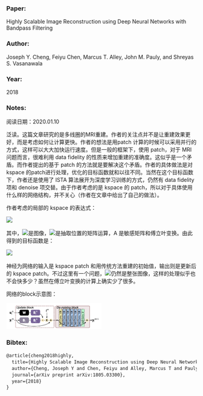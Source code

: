 ### Paper:

Highly Scalable Image Reconstruction using Deep Neural Networks with Bandpass Filtering

### Author:

Joseph Y. Cheng, Feiyu Chen, Marcus T. Alley, John M. Pauly, and Shreyas S. Vasanawala

### Year:

2018

### Notes:

阅读日期：2020.01.10

泛读。这篇文章研究的是多线圈的MRI重建。作者的关注点并不是让重建效果更好，而是考虑如何让计算更快。作者的想法是用patch 计算的时候可以采用并行的方式，这样可以大大加快运行速度。但是一般的框架下，使用 patch，对于 MRI 问题而言，很难利用 data fidelity 的性质来增加重建的准确度。这似乎是一个矛盾。而作者提出的基于 patch 的方法就是要解决这个矛盾。作者的具体做法是对 kspace 的patch进行处理，优化的目标函数就和以往不同。当然在这个目标函数下，作者还是使用了 ISTA 算法展开为深度学习训练的方式，仍然有 data fidelity 项和 denoise 项交替。由于作者考虑的是 kspace 的 patch，所以对于具体使用什么样的网络结构，并不关心（作者在文章中给出了自己的做法）。

作者考虑的局部的 kspace 的表达式：

<img src="http://latex.codecogs.com/svg.latex? \mathbf{u}_{i}=\mathbf{M}_{i} \mathbf{A}\left(e^{j 2 \pi\left(\mathbf{k}_{i} \cdot \mathbf{x}\right)} * \mathbf{y}_{i}\right)"  border="0"/>

其中，<img src="http://latex.codecogs.com/svg.latex? \mathbf{y}_{i}"  border="0"/>是图像，<img src="http://latex.codecogs.com/svg.latex? \mathbf{M}_{i}"  border="0"/>是抽取位置的矩阵运算，A 是敏感矩阵和傅立叶变换。由此得到的目标函数是：

<img src="http://latex.codecogs.com/svg.latex? \begin{aligned}\hat{\mathbf{y}}_{i}=\arg \min _{\mathbf{y}_{i}} \| \mathbf{W}\left[\mathbf{M}_{i} \mathbf{A}\left(e^{j 2 \pi\left(\mathbf{k}_{i} \cdot \mathbf{x}\right)} * \mathbf{y}_{i}\right)-\mathbf{u}_{i}\right] \|_{2}^{2} +\lambda R\left(\mathbf{y}_{i}\right)\end{aligned}"/>

神经为网络的输入是 kspace patch 和用传统方法重建的初始值，输出则是更新后的 kspace patch。不过这里有一个问题，<img src="http://latex.codecogs.com/svg.latex? \mathbf{y}_{i}"  border="0"/>仍然是整张图像，这样的处理似乎也不会快多少？虽然在傅立叶变换的计算上确实少了很多。

网络的block示意图：

<img src="https://raw.githubusercontent.com/Theodore-PKU/pictures/master/%E6%88%AA%E5%B1%8F2020-01-10%E4%B8%8B%E5%8D%889.44.12.png" width="50%"/>

### Bibtex:

```latex
@article{cheng2018highly,
  title={Highly Scalable Image Reconstruction using Deep Neural Networks with Bandpass Filtering},
  author={Cheng, Joseph Y and Chen, Feiyu and Alley, Marcus T and Pauly, John M and Vasanawala, Shreyas S},
  journal={arXiv preprint arXiv:1805.03300},
  year={2018}
}
```

